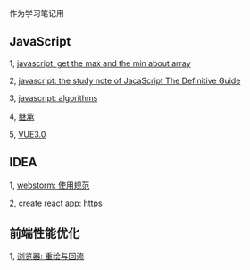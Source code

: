 作为学习笔记用

## JavaScript

1, [javascript: get the max and the min about array](https://github.com/Dragonet-D/Blog/issues/1)

2, [javascript: the study note of JacaScript The Definitive Guide](https://github.com/Dragonet-D/Blog/issues/2)

3, [javascript: algorithms](https://github.com/Dragonet-D/Blog/issues/3)

4, [继承](https://github.com/Dragonet-D/Blog/issues/4)

5, [VUE3.0](https://github.com/Dragonet-D/Blog/issues/8)

## IDEA

1, [webstorm: 使用规范](https://github.com/Dragonet-D/Blog/issues/5)

2, [create react app: https](https://github.com/Dragonet-D/Blog/issues/7)

## 前端性能优化

1, [浏览器: 重绘与回流](https://github.com/Dragonet-D/Blog/issues/6)
